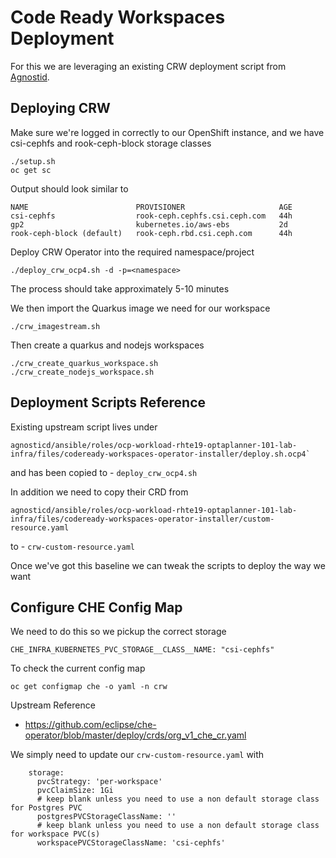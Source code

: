 # Code Ready Workspaces Deployment
For this we are leveraging an existing CRW deployment script from [Agnostid](./Agnosticd.md).

## Deploying CRW

Make sure we're logged in correctly to our OpenShift instance,
and we have csi-cephfs and rook-ceph-block storage classes
```
./setup.sh
oc get sc
```
Output should look similar to
```
NAME                        PROVISIONER                     AGE
csi-cephfs                  rook-ceph.cephfs.csi.ceph.com   44h
gp2                         kubernetes.io/aws-ebs           2d
rook-ceph-block (default)   rook-ceph.rbd.csi.ceph.com      44h
```

Deploy CRW Operator into the required namespace/project
```
./deploy_crw_ocp4.sh -d -p=<namespace>
```

The process should take approximately 5-10 minutes

We then import the Quarkus image we need for our workspace
```
./crw_imagestream.sh
```

Then create a quarkus  and nodejs workspaces
```
./crw_create_quarkus_workspace.sh
./crw_create_nodejs_workspace.sh
```

## Deployment Scripts Reference
Existing upstream script lives under

```
agnosticd/ansible/roles/ocp-workload-rhte19-optaplanner-101-lab-infra/files/codeready-workspaces-operator-installer/deploy.sh.ocp4`
```
and has been copied to - ```deploy_crw_ocp4.sh```

In addition we need to copy their CRD from
```
agnosticd/ansible/roles/ocp-workload-rhte19-optaplanner-101-lab-infra/files/codeready-workspaces-operator-installer/custom-resource.yaml
```
to - ```crw-custom-resource.yaml```

Once we've got this baseline we can tweak the scripts to deploy the way we want

## Configure CHE Config Map
We need to do this so we pickup the correct storage
```
CHE_INFRA_KUBERNETES_PVC_STORAGE__CLASS__NAME: "csi-cephfs"
```

To check the current config map
```
oc get configmap che -o yaml -n crw
```

Upstream Reference
 * https://github.com/eclipse/che-operator/blob/master/deploy/crds/org_v1_che_cr.yaml

We simply need to update our ```crw-custom-resource.yaml``` with 
```
    storage:
      pvcStrategy: 'per-workspace'
      pvcClaimSize: 1Gi
      # keep blank unless you need to use a non default storage class for Postgres PVC
      postgresPVCStorageClassName: ''
      # keep blank unless you need to use a non default storage class for workspace PVC(s)
      workspacePVCStorageClassName: 'csi-cephfs'
```

